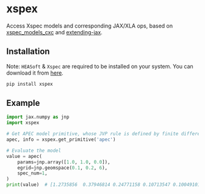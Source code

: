 # xspex

Access Xspec models and corresponding JAX/XLA ops, based on [xspec_models_cxc](https://github.com/cxcsds/xspec-models-cxc/) and [extending-jax](https://github.com/dfm/extending-jax).

## Installation

Note: `HEASoft` & `Xspec` are required to be installed on your system. You can download it from [here](https://heasarc.gsfc.nasa.gov/lheasoft/).

```bash
pip install xspex
```

## Example

```python
import jax.numpy as jnp
import xspex

# Get APEC model primitive, whose JVP rule is defined by finite difference 
apec, info = xspex.get_primitive('apec')

# Evaluate the model
value = apec(
    params=jnp.array([1.0, 1.0, 0.0]),
    egrid=jnp.geomspace(0.1, 0.2, 6),
    spec_num=1,
)
print(value)  # [1.2735856  0.37946814 0.24771158 0.10713547 0.10049101]
```

